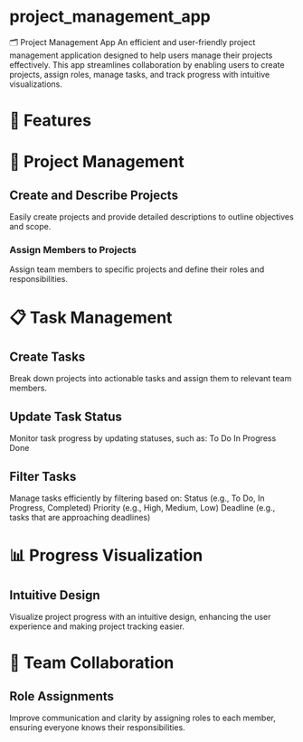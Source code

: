 
# project_management_app
🗂️ Project Management App
An efficient and user-friendly project management application designed to help users manage their projects effectively.
This app streamlines collaboration by enabling users to create projects, assign roles, manage tasks, and track progress with intuitive visualizations.

# 🌟 Features

# 📝 Project Management
## Create and Describe Projects
Easily create projects and provide detailed descriptions to outline objectives and scope.

### Assign Members to Projects
Assign team members to specific projects and define their roles and responsibilities.

# 📋 Task Management
## Create Tasks
Break down projects into actionable tasks and assign them to relevant team members.

## Update Task Status
Monitor task progress by updating statuses, such as:
To Do
In Progress
Done

## Filter Tasks
Manage tasks efficiently by filtering based on:
 Status (e.g., To Do, In Progress, Completed)
Priority (e.g., High, Medium, Low)
Deadline (e.g., tasks that are approaching deadlines)

# 📊 Progress Visualization
## Intuitive Design
Visualize project progress with an intuitive design, enhancing the user experience and making project tracking easier.
# 🤝 Team Collaboration
## Role Assignments
Improve communication and clarity by assigning roles to each member, ensuring everyone knows their responsibilities.





